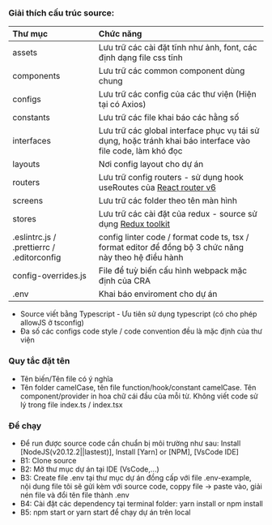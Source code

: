 ### Giải thích cấu trúc source:
| Thư mục   | Chức năng     |
| :-------- | :-------------|
| assets | Lưu trữ các cài đặt tĩnh như ảnh, font, các định dạng file css tĩnh      |
| components |Lưu trữ các common component dùng chung |
| configs | Lưu trữ các config của các thư viện (Hiện tại có Axios) |
| constants | Lưu trữ các file khai báo các hằng số |
| interfaces | Lưu trữ các global interface phục vụ tái sử dụng, hoặc tránh khai báo interface vào file code, làm khó đọc |
| layouts | Nơi config layout cho dự án |
| routers | Lưu trữ config routers - sử dụng hook useRoutes của [React router v6](https://reactrouter.com/en/main) |
| screens | Lưu trữ các folder theo tên màn hình |
| stores | Lưu trữ các cài đặt của redux - source sử dụng [Redux toolkit](https://redux-toolkit.js.org/introduction/getting-started) |
| .eslintrc.js / .prettierrc / .editorconfig | config linter code / format code ts, tsx / format editor để đồng bộ 3 chức năng này theo hệ điều hành |
| config-overrides.js | File để tuỳ biến cấu hình webpack mặc định của CRA |
| .env | Khai báo enviroment cho dự án |

- Source viết bằng Typescript - Ưu tiên sử dụng typescript (có cho phép allowJS ở tsconfig)
- Đa số các configs code style / code convention đều là mặc định của thư viện

### Quy tắc đặt tên
- Tên biến/Tên file có ý nghĩa
- Tên folder camelCase, tên file function/hook/constant camelCase. Tên component/provider in hoa chữ cái đầu của mỗi từ. Không viết code sử lý trong file index.ts / index.tsx

### Để chạy
- Để run được source code cần chuẩn bị môi trường như sau: Install [NodeJS(v20.12.2||lastest)], Install [Yarn] or [NPM], [VsCode IDE]
- B1: Clone source
- B2: Mở thư mục dự án tại IDE (VsCode,...)
- B3: Create file .env tại thư mục dự án đồng cấp với file .env-example, nội dung file tôi sẽ gửi kèm với source code, coppy file -> paste vào, giải nén file và đổi tên file thành .env
- B4: Cài đặt các dependency tại terminal folder: yarn install or npm install
- B5: npm start or yarn start để chạy dự án trên local